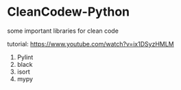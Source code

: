 # CleanCodew-Python
some important libraries for clean code

tutorial: https://www.youtube.com/watch?v=ix1DSyzHMLM

1. Pylint
2. black
3. isort
4. mypy
